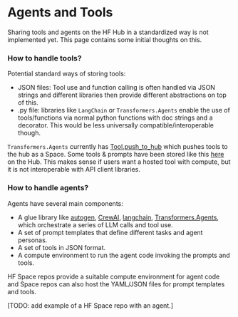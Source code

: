 # Agents and Tools

Sharing tools and agents on the HF Hub in a standardized way is not implemented yet.
This page contains some initial thoughts on this. 


### How to handle tools?
Potential standard ways of storing tools: 

- JSON files: Tool use and function calling is often handled via JSON strings and different libraries then provide different abstractions on top of this. 
- .py file: libraries like `LangChain` or `Transformers.Agents` enable the use of tools/functions via normal python functions with doc strings and a decorator. This would be less universally compatible/interoperable though. 

`Transformers.Agents` currently has [Tool.push_to_hub](https://huggingface.co/docs/transformers/v4.45.2/en/main_classes/agent#transformers.Tool.push_to_hub) which pushes tools to the hub as a Space. Some tools & prompts have been stored like this [here](https://huggingface.co/huggingface-tools) on the Hub. This makes sense if users want a hosted tool with compute, but it is not interoperable with API client libraries.


### How to handle agents?
Agents have several main components:

- A glue library like [autogen](https://github.com/microsoft/autogen), [CrewAI](https://github.com/crewAIInc/crewAI), [langchain](https://github.com/langchain-ai/langchain), [Transformers.Agents](https://huggingface.co/docs/transformers/en/agents), which orchestrate a series of LLM calls and tool use.
- A set of prompt templates that define different tasks and agent personas.
- A set of tools in JSON format.
- A compute environment to run the agent code invoking the prompts and tools.

HF Space repos provide a suitable compute environment for agent code and Space repos can also host the YAML/JSON files for prompt templates and tools.

[TODO: add example of a HF Space repo with an agent.]


<!-- 
1. Example: Agent Model Repo
    - (maybe:) OAI MLEBench Agents/Dataset: https://github.com/openai/mle-bench (Seems like no nice tabular dataset provided.)
    - Or Aymeric's GAIA prompts
-->
